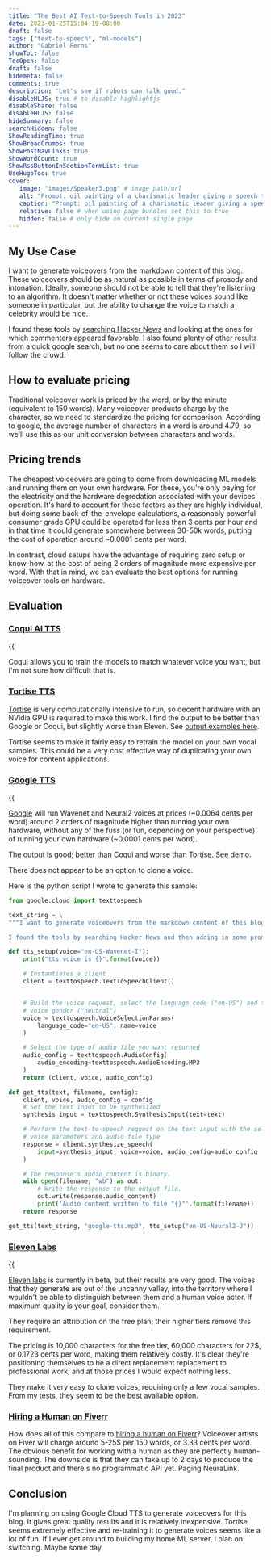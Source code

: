 ```yaml
---
title: "The Best AI Text-to-Speech Tools in 2023"
date: 2023-01-25T15:04:19-08:00
draft: false
tags: ["text-to-speech", "ml-models"]
author: "Gabriel Ferns"
showToc: false
TocOpen: false
draft: false
hidemeta: false
comments: true
description: "Let's see if robots can talk good."
disableHLJS: true # to disable highlightjs
disableShare: false
disableHLJS: false
hideSummary: false
searchHidden: false
ShowReadingTime: true
ShowBreadCrumbs: true
ShowPostNavLinks: true
ShowWordCount: true
ShowRssButtonInSectionTermList: true
UseHugoToc: true
cover:
   image: "images/Speaker3.png" # image path/url
   alt: "Prompt: oil painting of a charismatic leader giving a speech to a large crowd large crowd in the style of Joseph Mallord William Turner" # alt text
   caption: "Prompt: oil painting of a charismatic leader giving a speech to a large crowd large crowd in the style of Joseph Mallord William Turner"
   relative: false # when using page bundles set this to true
   hidden: false # only hide on current single page
---
```


## My Use Case

I want to generate voiceovers from the markdown content of this blog. These voiceovers should be as natural as possible in terms of prosody and intonation. Ideally, someone should not be able to tell that they're listening to an algorithm. It doesn't matter whether or not these voices sound like someone in particular, but the ability to change the voice to match a celebrity would be nice.

I found these tools by [searching Hacker News](https://hn.algolia.com/) and looking at the ones for which commenters appeared favorable. I also found plenty of other results from a quick google search, but no one seems to care about them so I will follow the crowd.

## How to evaluate pricing

Traditional voiceover work is priced by the word, or by the minute (equivalent to 150 words). Many voiceover products charge by the character, so we need to standardize the pricing for comparison. According to google, the average number of characters in a word is around 4.79, so we'll use this as our unit conversion between characters and words.

## Pricing trends
The cheapest voiceovers are going to come from downloading ML models and running them on your own hardware. For these, you're only paying for the electricity and the hardware degredation associated with your devices' operation. It's hard to account for these factors as they are highly individual, but doing some back-of-the-envelope calculations, a reasonably powerful consumer grade GPU could be operated for less than 3 cents per hour and in that time it could generate somewhere between 30-50k words, putting the cost of operation around ~0.0001 cents per word.

In contrast, cloud setups have the advantage of requiring zero setup or know-how, at the cost of being 2 orders of magnitude more expensive per word. With that in mind, we can evaluate the best options for running voiceover tools on hardware.
## Evaluation

### [Coqui AI TTS](https://github.com/coqui-ai/TTS)

{{<audio src="/sound/coqui-ai.wav" caption="generated with default settings">}}
[Coqui AI](https://github.com/coqui-ai/TTS) is very easy to install and comes prepackaged with dozens of models to choose from. I found that the output has good prosody and intonation most of the time, but there are artifacts that overall make it obvious that the narration is being done by a robot. This is definitely the worst option in terms of output quality, but the size of the models and the relative lack of compute needed to run them make this attractive for mobile applications.

Coqui allows you to train the models to match whatever voice you want, but I'm not sure how difficult that is.

### [Tortise TTS](https://github.com/neonbjb/tortoise-tts)

[Tortise](https://github.com/neonbjb/tortoise-tts) is very computationally intensive to run, so decent hardware with an NVidia GPU is required to make this work. I find the output to be better than Google or Coqui, but slightly worse than Eleven. See [output examples here](https://nonint.com/static/tortoise_v2_examples.html).

Tortise seems to make it fairly easy to retrain the model on your own vocal samples. This could be a very cost effective way of duplicating your own voice for content applications.


### [Google TTS](https://cloud.google.com/text-to-speech/pricing)
{{<audio src="/sound/google-tts.mp3" caption="Generated with the Neural2 model">}}

[Google](https://cloud.google.com/text-to-speech/pricing) will run Wavenet and Neural2 voices at prices (~0.0064 cents per word) around 2 orders of magnitude higher than running your own hardware, without any of the fuss (or fun, depending on your perspective) of running your own hardware (~0.0001 cents per word).

The output is good; better than Coqui and worse than Tortise. [See demo](https://cloud.google.com/text-to-speech#section-2).

There does not appear to be an option to clone a voice.

Here is the python script I wrote to generate this sample:
```python
from google.cloud import texttospeech

text_string = \
"""I want to generate voiceovers from the markdown content of this blog. These voiceovers should be as natural as possible in terms of prosody and intonation. Ideally, someone should not be able to tell that they’re listening to an algorithm. It doesn’t matter whether or not these voices sound like someone in particular, but the ability to change the voice to match a celebrity would be nice.

I found the tools by searching Hacker News and then adding in some promising results from the google search “ai voice generator”."""

def tts_setup(voice="en-US-Wavenet-I"):
    print("tts voice is {}".format(voice))

    # Instantiates a client
    client = texttospeech.TextToSpeechClient()


    # Build the voice request, select the language code ("en-US") and the ssml
    # voice gender ("neutral")
    voice = texttospeech.VoiceSelectionParams(
        language_code="en-US", name=voice
    )

    # Select the type of audio file you want returned
    audio_config = texttospeech.AudioConfig(
        audio_encoding=texttospeech.AudioEncoding.MP3
    )
    return (client, voice, audio_config)

def get_tts(text, filename, config):
    client, voice, audio_config = config
    # Set the text input to be synthesized
    synthesis_input = texttospeech.SynthesisInput(text=text)

    # Perform the text-to-speech request on the text input with the selected
    # voice parameters and audio file type
    response = client.synthesize_speech(
        input=synthesis_input, voice=voice, audio_config=audio_config
    )

    # The response's audio_content is binary.
    with open(filename, "wb") as out:
        # Write the response to the output file.
        out.write(response.audio_content)
        print('Audio content written to file "{}"'.format(filename))
    return response

get_tts(text_string, "google-tts.mp3", tts_setup("en-US-Neural2-J"))
```

### [Eleven Labs](https://beta.elevenlabs.io/)

{{<audio src="/sound/eleven_synthesized_audio.mp3" caption="generated by 11.ai">}}


[Eleven labs](https://beta.elevenlabs.io/) is currently in beta, but their results are very good. The voices that they generate are out of the uncanny valley, into the territory where I wouldn't be able to distinguish between them and a human voice actor. If maximum quality is your goal, consider them.

They require an attribution on the free plan; their higher tiers remove this requirement.

The pricing is 10,000 characters for the free tier, 60,000 characters for 22$, or 0.1723 cents per word, making them relatively costly. It's clear they're positioning themselves to be a direct replacement replacement to professional work, and at those prices I would expect nothing less.

They make it very easy to clone voices, requiring only a few vocal samples. From my tests, they seem to be the best available option.

### [Hiring a Human on Fiverr](https://go.fiverr.com/visit/?bta=649953&brand=fiverrcpa&landingPage=https%3A%2F%2Fwww.fiverr.com%2Fcategories%2Fmusic-audio%2Fvoice-overs)
How does all of this compare to [hiring a human on Fiverr](https://go.fiverr.com/visit/?bta=649953&brand=fiverrcpa&landingPage=https%3A%2F%2Fwww.fiverr.com%2Fcategories%2Fmusic-audio%2Fvoice-overs)? Voiceover artists on Fiver will charge around 5-25$ per 150 words, or 3.33 cents per word. The obvious benefit for working with a human as they are perfectly human-sounding. The downside is that they can take up to 2 days to produce the final product and there's no programmatic API yet. Paging NeuraLink.

## Conclusion

I'm planning on using Google Cloud TTS to generate voiceovers for this blog. It gives great quality results and it is relatively inexpensive. Tortise seems extremely effective and re-training it to generate voices seems like a lot of fun. If I ever get around to building my home ML server, I plan on switching. Maybe some day.
